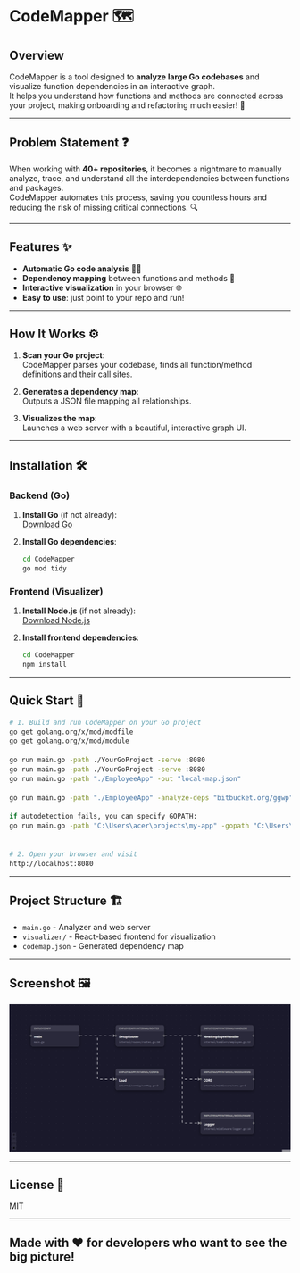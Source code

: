 # CodeMapper 🗺️

## Overview

CodeMapper is a tool designed to **analyze large Go codebases** and visualize function dependencies in an interactive graph.  
It helps you understand how functions and methods are connected across your project, making onboarding and refactoring much easier! 🚀

---

## Problem Statement ❓

When working with **40+ repositories**, it becomes a nightmare to manually analyze, trace, and understand all the interdependencies between functions and packages.  
CodeMapper automates this process, saving you countless hours and reducing the risk of missing critical connections. 🔍

---

## Features ✨

- **Automatic Go code analysis** 🧑‍💻
- **Dependency mapping** between functions and methods 🔗
- **Interactive visualization** in your browser 🌐
- **Easy to use**: just point to your repo and run!

---

## How It Works ⚙️

1. **Scan your Go project**:  
   CodeMapper parses your codebase, finds all function/method definitions and their call sites.

2. **Generates a dependency map**:  
   Outputs a JSON file mapping all relationships.

3. **Visualizes the map**:  
   Launches a web server with a beautiful, interactive graph UI.

---

## Installation 🛠️

### Backend (Go)

1. **Install Go** (if not already):  
   [Download Go](https://go.dev/dl/)

2. **Install Go dependencies**:  
   ```bash
   cd CodeMapper
   go mod tidy
   ```

### Frontend (Visualizer)

1. **Install Node.js** (if not already):  
   [Download Node.js](https://nodejs.org/)

2. **Install frontend dependencies**:  
   ```bash
   cd CodeMapper
   npm install
   ```

---

## Quick Start 🚦

```bash
# 1. Build and run CodeMapper on your Go project
go get golang.org/x/mod/modfile
go get golang.org/x/mod/module

go run main.go -path ./YourGoProject -serve :8080
go run main.go -path ./YourGoProject -serve :8080
go run main.go -path "./EmployeeApp" -out "local-map.json"

go run main.go -path "./EmployeeApp" -analyze-deps "bitbucket.org/ggwp" -out "full-codemap.json" -serve ":8080" -skip "ent,generated"

if autodetection fails, you can specify GOPATH:
go run main.go -path "C:\Users\acer\projects\my-app" -gopath "C:\Users\acer\go\pkg\mod" -analyze-deps "bitbucket.org/ggwp" -out "full-codemap.json"


# 2. Open your browser and visit
http://localhost:8080
```

---

## Project Structure 🏗️

- `main.go` - Analyzer and web server
- `visualizer/` - React-based frontend for visualization
- `codemap.json` - Generated dependency map

---
## Screenshot 🖼️

![CodeMapper Screenshot](https://github.com/chinmay-sawant/CodeMapper/blob/master/screenshot/image1.png)

---
## License 📄

MIT

---

## Made with ❤️ for developers who want to see the big picture!

